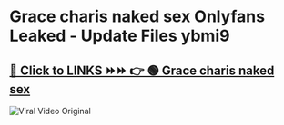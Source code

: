 
 # Grace charis naked sex Onlyfans Leaked - Update Files ybmi9

## <h2><a href="https://clipsfans.com/Grace_charis_naked_sex&ref=git">🔗 Click to LINKS ⏩⏩ 👉 🟢 Grace charis naked sex </a></h2>

<a href="https://clipsfans.com/Grace_charis_naked_sex&ref=git" rel="nofollow" data-target="animated-image.originalLink"><img src="https://i.ibb.co.com/xMMVF88/686577567.gif" alt="Viral Video Original" style="max-width: 100%; display: inline-block;" data-target="animated-image.originalImage"></a>

